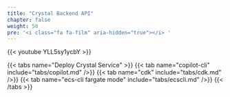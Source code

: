 ```yaml
---
title: "Crystal Backend API"
chapter: false
weight: 50
pre: '<i class="fa fa-film" aria-hidden="true"></i> '
---
```


{{< youtube YLL5sy1ycbY >}}

{{< tabs name="Deploy Crystal Service" >}}
{{< tab name="copilot-cli" include="tabs/copilot.md" />}}
{{< tab name="cdk" include="tabs/cdk.md" />}}
{{< tab name="ecs-cli fargate mode" include="tabs/ecscli.md" />}}
{{< /tabs >}}